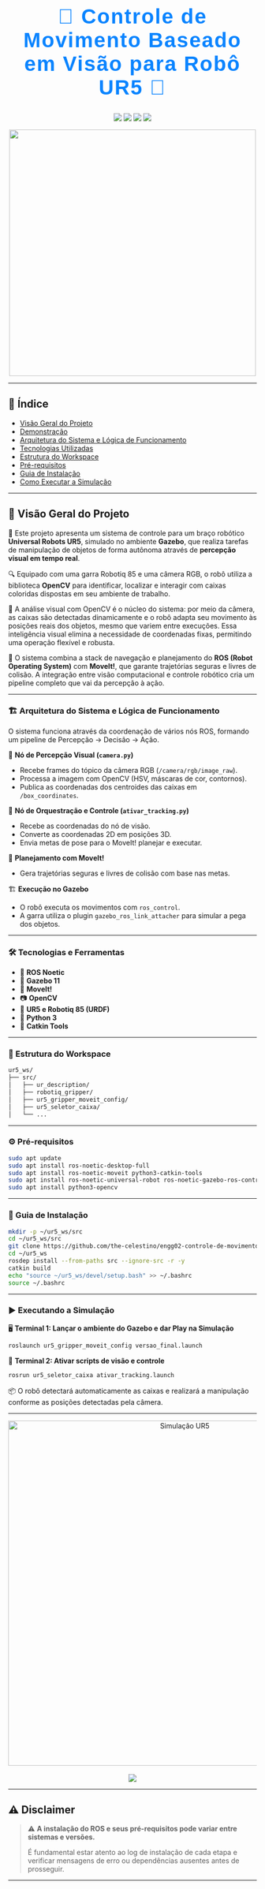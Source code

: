 <div align="center">
  <h1 style="font-family: 'Orbitron', sans-serif; font-size: 42px; color: #0a84ff; letter-spacing: 2px;">🤖 Controle de Movimento Baseado em Visão para Robô UR5 🚀</h1>
</div>

<p align="center">
  <img src="https://img.shields.io/badge/ROS-Noetic-blue?style=for-the-badge&logo=ros"/>
  <img src="https://img.shields.io/badge/Ubuntu-20.04-orange?style=for-the-badge&logo=ubuntu"/>
  <img src="https://img.shields.io/badge/Simulação-Gazebo-brightgreen?style=for-the-badge&logo=oculus"/>
  <img src="https://img.shields.io/badge/Visão-OpenCV-informational?style=for-the-badge&logo=opencv"/>
</p>

<div align="center">
  <img src="https://github.com/The-Celestino/ENGG02-CONTROLE-DE-MOVIMENTO-BASEADO-EM-VISAO/blob/main/src/UR5_controle_baseado_em_visao/UR5_seletor_caixa/assets/gifs/video_simula%C3%A7%C3%A3o_5_box.gif?raw=true" width="500"/>
</div>


---

## 📜 Índice

* [Visão Geral do Projeto](#-visão-geral-do-projeto)
* [Demonstração](#-demonstração)
* [Arquitetura do Sistema e Lógica de Funcionamento](#-arquitetura-do-sistema-e-lógica-de-funcionamento)
* [Tecnologias Utilizadas](#️-tecnologias-e-ferramentas)
* [Estrutura do Workspace](#-estrutura-do-workspace)
* [Pré-requisitos](#️-pré-requisitos)
* [Guia de Instalação](#-instalação-e-configuração)
* [Como Executar a Simulação](#️-executando-a-simulação)

---

## 📖 Visão Geral do Projeto

🎯 Este projeto apresenta um sistema de controle para um braço robótico **Universal Robots UR5**, simulado no ambiente **Gazebo**, que realiza tarefas de manipulação de objetos de forma autônoma através de **percepção visual em tempo real**.

🔍 Equipado com uma garra Robotiq 85 e uma câmera RGB, o robô utiliza a biblioteca **OpenCV** para identificar, localizar e interagir com caixas coloridas dispostas em seu ambiente de trabalho.

🤖 A análise visual com OpenCV é o núcleo do sistema: por meio da câmera, as caixas são detectadas dinamicamente e o robô adapta seu movimento às posições reais dos objetos, mesmo que variem entre execuções. Essa inteligência visual elimina a necessidade de coordenadas fixas, permitindo uma operação flexível e robusta.

🔧 O sistema combina a stack de navegação e planejamento do **ROS (Robot Operating System)** com **MoveIt!**, que garante trajetórias seguras e livres de colisão. A integração entre visão computacional e controle robótico cria um pipeline completo que vai da percepção à ação.

---

### 🏗️ Arquitetura do Sistema e Lógica de Funcionamento

O sistema funciona através da coordenação de vários nós ROS, formando um pipeline de Percepção -> Decisão -> Ação.

📸 **Nó de Percepção Visual (`camera.py`)**

* Recebe frames do tópico da câmera RGB (`/camera/rgb/image_raw`).
* Processa a imagem com OpenCV (HSV, máscaras de cor, contornos).
* Publica as coordenadas dos centroides das caixas em `/box_coordinates`.

🧠 **Nó de Orquestração e Controle (`ativar_tracking.py`)**

* Recebe as coordenadas do nó de visão.
* Converte as coordenadas 2D em posições 3D.
* Envia metas de pose para o MoveIt! planejar e executar.

🦾 **Planejamento com MoveIt!**

* Gera trajetórias seguras e livres de colisão com base nas metas.

🏗️ **Execução no Gazebo**

* O robô executa os movimentos com `ros_control`.
* A garra utiliza o plugin `gazebo_ros_link_attacher` para simular a pega dos objetos.

---

### 🛠️ Tecnologias e Ferramentas

* 🧠 **ROS Noetic**
* 🌌 **Gazebo 11**
* 🎯 **MoveIt!**
* 📷 **OpenCV**
* 🤖 **UR5 e Robotiq 85 (URDF)**
* 🐍 **Python 3**
* 🧰 **Catkin Tools**

---

### 📂 Estrutura do Workspace

```bash
ur5_ws/
├── src/
│   ├── ur_description/
│   ├── robotiq_gripper/
│   ├── ur5_gripper_moveit_config/
│   ├── ur5_seletor_caixa/
│   └── ...
```

---

### ⚙️ Pré-requisitos

```bash
sudo apt update
sudo apt install ros-noetic-desktop-full
sudo apt install ros-noetic-moveit python3-catkin-tools
sudo apt install ros-noetic-universal-robot ros-noetic-gazebo-ros-control ros-noetic-ros-controllers
sudo apt install python3-opencv
```

---

### 🚀 Guia de Instalação

```bash
mkdir -p ~/ur5_ws/src
cd ~/ur5_ws/src
git clone https://github.com/the-celestino/engg02-controle-de-movimento-baseado-em-visao.git
cd ~/ur5_ws
rosdep install --from-paths src --ignore-src -r -y
catkin build
echo "source ~/ur5_ws/devel/setup.bash" >> ~/.bashrc
source ~/.bashrc
```

---

### ▶️ Executando a Simulação

🖥️ **Terminal 1: Lançar o ambiente do Gazebo e dar Play na Simulação**

```bash
roslaunch ur5_gripper_moveit_config versao_final.launch
```

🎯 **Terminal 2: Ativar scripts de visão e controle**

```bash
rosrun ur5_seletor_caixa ativar_tracking.launch
```

📦 O robô detectará automaticamente as caixas e realizará a manipulação conforme as posições detectadas pela câmera.

---

<div align="center">
  <img src="https://i.imgur.com/simulacaoTech.gif" alt="Simulação UR5" width="700">
  <br><br>
  <img src="https://img.shields.io/badge/Feito%20com-OpenCV%20+%20ROS%20+%20Gazebo-000000?style=for-the-badge&logo=codeforces">
</div>

---

## ⚠️ Disclaimer

> ⚠️ **A instalação do ROS e seus pré-requisitos pode variar entre sistemas e versões.**
>
> É fundamental estar atento ao log de instalação de cada etapa e verificar mensagens de erro ou dependências ausentes antes de prosseguir.

---

<style>
@import url('https://fonts.googleapis.com/css2?family=Orbitron:wght@700&display=swap');
</style>
